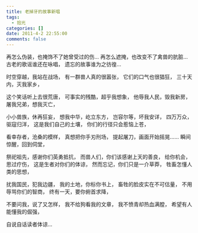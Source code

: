 ```yaml
---
title: 老掉牙的故事新唱
tags:
  - 拾光
categories: []
date: 2011-4-2 22:55:00
comments: false
---
```


再怎么伪装，也掩饰不了她曾受过的伤…
再怎么遮掩，也改变不了禽兽的肮脏…
古老的歌谣谁还在咏唱，
遗忘的故事谁为之彷徨…
<!-- more -->

时空穿越，我站在战场，
有一群兽人真的很嚣张，
它们的口气也很猖狂，
三十天内，灭我家乡，

这个笑话听上去很荒唐，
可事实的残酷，超乎我想象，
他辱我人民，毁我新房，
屠我兄弟，想我灭亡，

小小兽族，休再狂妄，
想我中华，屹立东方，
岂容尔等，坏我安详，
四万万众，驱寇归洋，
这是我们自己的土壤，
你们的行径只会惹恼上苍，

看幸存者，沧桑的模样，
真想把你手刃刑场，
提起屠刀，画面开始摇晃……
瞬间惊醒，回到伺堂，

祭祀祖先，感谢你们英勇抵抗，
而兽人们，你们该感谢上天的善良，
给你机会，思过疗伤，
这是生者对你们的体谅，
然而忘记，你们只是一介草莽，
牲畜怎懂人类的思想，

扰我国民，犯我边疆，
我的土地，你标你书上，
畜牲的脸皮实在不可估量，
不用辱骂你们的智商，
终有一天，要你俯首求降，

不要问我，说了又怎样，
我不给狗看我的文章，
我不愤青却热血满膛，
希望有人能懂我的倔强，

自说自话读者体谅…­